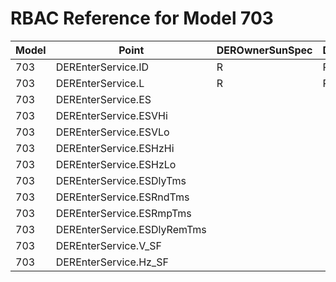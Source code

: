 # RBAC Reference for Model 703

| Model | Point | DEROwnerSunSpec | DERInstallerSunSpec | DERVendorSunSpec | ServiceProviderSunSpec | GridOperatorSunSpec |
|-------|-------|------------------|---------------------|------------------|------------------------|---------------------|
| 703 | DEREnterService.ID | R | R | R | R | R |
| 703 | DEREnterService.L | R | R | R | R | R |
| 703 | DEREnterService.ES |  |  |  |  |  |
| 703 | DEREnterService.ESVHi |  |  |  |  |  |
| 703 | DEREnterService.ESVLo |  |  |  |  |  |
| 703 | DEREnterService.ESHzHi |  |  |  |  |  |
| 703 | DEREnterService.ESHzLo |  |  |  |  |  |
| 703 | DEREnterService.ESDlyTms |  |  |  |  |  |
| 703 | DEREnterService.ESRndTms |  |  |  |  |  |
| 703 | DEREnterService.ESRmpTms |  |  |  |  |  |
| 703 | DEREnterService.ESDlyRemTms |  |  |  |  |  |
| 703 | DEREnterService.V_SF |  |  |  |  |  |
| 703 | DEREnterService.Hz_SF |  |  |  |  |  |
